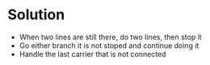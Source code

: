 # Solution
* When two lines are still there, do two lines, then stop it
* Go either branch it is not stoped and continue doing it
* Handle the last carrier that is not connected
